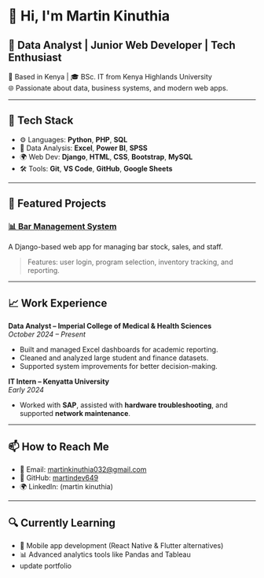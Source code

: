 # 👋 Hi, I'm Martin Kinuthia

## 💼 Data Analyst | Junior Web Developer | Tech Enthusiast

📍 Based in Kenya | 🎓 BSc. IT from Kenya Highlands University  
🌐 Passionate about data, business systems, and modern web apps.

---

## 🧰 Tech Stack

- ⚙️ Languages: **Python**, **PHP**, **SQL**
- 🧠 Data Analysis: **Excel**, **Power BI**, **SPSS**
- 🌍 Web Dev: **Django**, **HTML**, **CSS**, **Bootstrap**, **MySQL**
- 🛠 Tools: **Git**, **VS Code**, **GitHub**, **Google Sheets**

---

## 📂 Featured Projects

### [📊 Bar Management System](https://github.com/martindev649/bar_management)
A Django-based web app for managing bar stock, sales, and staff.

> Features: user login, program selection, inventory tracking, and reporting.

---

## 📈 Work Experience

**Data Analyst – Imperial College of Medical & Health Sciences**  
*October 2024 – Present*  
- Built and managed Excel dashboards for academic reporting.
- Cleaned and analyzed large student and finance datasets.
- Supported system improvements for better decision-making.

**IT Intern – Kenyatta University**  
*Early 2024*  
- Worked with **SAP**, assisted with **hardware troubleshooting**, and supported **network maintenance**.

---

## 📫 How to Reach Me

- 📧 Email: martinkinuthia032@gmail.com  
- 🔗 GitHub: [martindev649](https://github.com/martindev649)  
- 🌍 LinkedIn: (martin kinuthia)

---

## 🔍 Currently Learning

- 📱 Mobile app development (React Native & Flutter alternatives)
- 📊 Advanced analytics tools like Pandas and Tableau
- update portfolio
